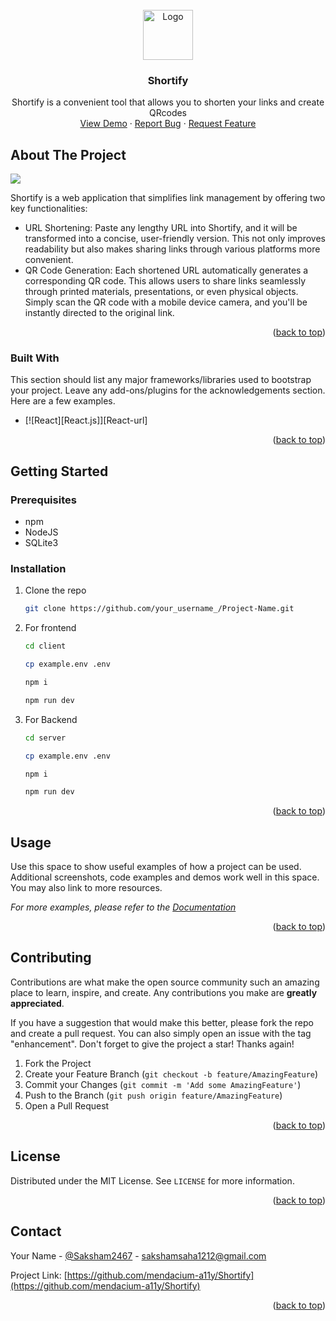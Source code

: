 <!-- PROJECT LOGO -->
<br />
<div align="center">
  <a href="https://github.com/mendacium-a11y/">
    <img src="./assets/sunglasses-and-hat-svgrepo-com.svg" alt="Logo" width="80" height="80">
  </a>

  <h3 align="center">Shortify</h3>

  <p align="center">
Shortify is a convenient tool that allows you to shorten your links and create QRcodes

<br />
<a href="https://github.com/mendacium-a11y/">View Demo</a>
·
<a href="https://github.com/mendacium-a11y/Shortify/issues">Report Bug</a>
·
<a href="https://github.com/mendacium-a11y/Shortify/issues">Request Feature</a>
</p>
</div>

<!-- ABOUT THE PROJECT -->
## About The Project

<img src="./assets/site-preview.png" >

Shortify is a web application that simplifies link management by offering two key functionalities:
- URL Shortening: Paste any lengthy URL into Shortify, and it will be transformed into a concise, user-friendly version. This not only improves readability but also makes sharing links through various platforms more convenient.
- QR Code Generation: Each shortened URL automatically generates a corresponding QR code. This allows users to share links seamlessly through printed materials, presentations, or even physical objects. Simply scan the QR code with a mobile device camera, and you'll be instantly directed to the original link.

<p align="right">(<a href="#readme-top">back to top</a>)</p>



### Built With

This section should list any major frameworks/libraries used to bootstrap your project. Leave any add-ons/plugins for the acknowledgements section. Here are a few examples.

* [![React][React.js]][React-url]


<p align="right">(<a href="#readme-top">back to top</a>)</p>



<!-- GETTING STARTED -->
## Getting Started
### Prerequisites

- npm
- NodeJS
- SQLite3


### Installation

1. Clone the repo
   ```sh
   git clone https://github.com/your_username_/Project-Name.git
   ```
2. For frontend
   ```sh
   cd client
   
   cp example.env .env

   npm i 

   npm run dev
   ```
3. For Backend
   ```sh
   cd server

   cp example.env .env

   npm i 

   npm run dev
   ```

<p align="right">(<a href="#readme-top">back to top</a>)</p>



<!-- USAGE EXAMPLES -->
## Usage

Use this space to show useful examples of how a project can be used. Additional screenshots, code examples and demos work well in this space. You may also link to more resources.

_For more examples, please refer to the [Documentation](https://example.com)_

<p align="right">(<a href="#readme-top">back to top</a>)</p>


<!-- CONTRIBUTING -->
## Contributing

Contributions are what make the open source community such an amazing place to learn, inspire, and create. Any contributions you make are **greatly appreciated**.

If you have a suggestion that would make this better, please fork the repo and create a pull request. You can also simply open an issue with the tag "enhancement".
Don't forget to give the project a star! Thanks again!

1. Fork the Project
2. Create your Feature Branch (`git checkout -b feature/AmazingFeature`)
3. Commit your Changes (`git commit -m 'Add some AmazingFeature'`)
4. Push to the Branch (`git push origin feature/AmazingFeature`)
5. Open a Pull Request

<p align="right">(<a href="#readme-top">back to top</a>)</p>



<!-- LICENSE -->
## License

Distributed under the MIT License. See `LICENSE` for more information.

<p align="right">(<a href="#readme-top">back to top</a>)</p>



<!-- CONTACT -->
## Contact

Your Name - [@Saksham2467](https://twitter.com/Saksham2467) - sakshamsaha1212@gmail.com

Project Link: [https://github.com/mendacium-a11y/Shortify](https://github.com/mendacium-a11y/Shortify)

<p align="right">(<a href="#readme-top">back to top</a>)</p>

